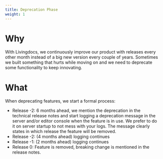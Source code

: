 ```yaml
---
title: Deprecation Phase
weight: 1
---
```


# Why
With Livingdocs, we continuously improve our product with releases every other month instead of a big new version every couple of years. Sometimes we built something that hurts while moving on and we need to deprecate some functionality to keep innovating.

# What
When deprecating features, we start a formal process:
- Release -2: 6 months ahead, we mention the deprecation in the technical release notes and start logging a deprecation message in the server and/or editor console when the feature is in use. We prefer to do it on server startup to not mess with your logs. The message clearly states in which release the feature will be removed.
- Release -2: (4 months ahead) logging continues
- Release -1: (2 months ahead) logging continues
- Release 0: Feature is removed, breaking change is mentioned in the release notes.

